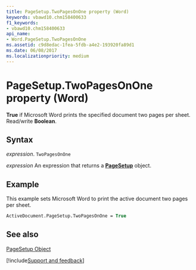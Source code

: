 ```yaml
---
title: PageSetup.TwoPagesOnOne property (Word)
keywords: vbawd10.chm158400633
f1_keywords:
- vbawd10.chm158400633
api_name:
- Word.PageSetup.TwoPagesOnOne
ms.assetid: c9d8edac-1fea-5fdb-a4e2-193920fa89d1
ms.date: 06/08/2017
ms.localizationpriority: medium
---
```



# PageSetup.TwoPagesOnOne property (Word)

 **True** if Microsoft Word prints the specified document two pages per sheet. Read/write **Boolean**.


## Syntax

_expression_. `TwoPagesOnOne`

 _expression_ An expression that returns a **[PageSetup](Word.PageSetup.md)** object.


## Example

This example sets Microsoft Word to print the active document two pages per sheet.


```vb
ActiveDocument.PageSetup.TwoPagesOnOne = True
```


## See also


[PageSetup Object](Word.PageSetup.md)

[!include[Support and feedback](~/includes/feedback-boilerplate.md)]